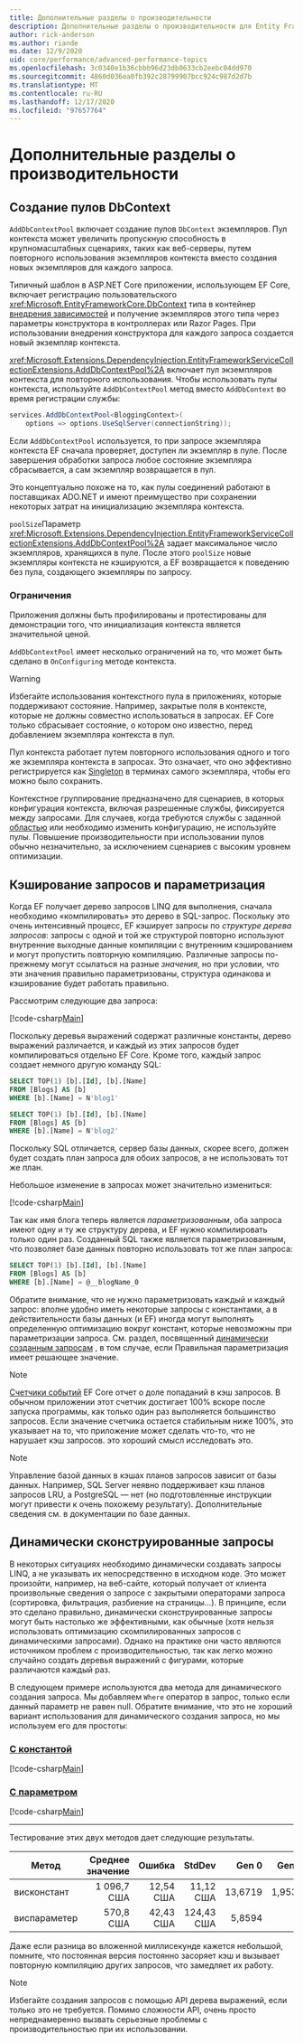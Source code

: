 ```yaml
---
title: Дополнительные разделы о производительности
description: Дополнительные разделы о производительности для Entity Framework Core
author: rick-anderson
ms.author: riande
ms.date: 12/9/2020
uid: core/performance/advanced-performance-topics
ms.openlocfilehash: 3c0340e1b36cbbb96d23db0633cb2eebc04dd970
ms.sourcegitcommit: 4860d036ea0fb392c28799907bcc924c987d2d7b
ms.translationtype: MT
ms.contentlocale: ru-RU
ms.lasthandoff: 12/17/2020
ms.locfileid: "97657764"
---
```

# <a name="advanced-performance-topics"></a>Дополнительные разделы о производительности

## <a name="dbcontext-pooling"></a>Создание пулов DbContext

`AddDbContextPool` включает создание пулов `DbContext` экземпляров. Пул контекста может увеличить пропускную способность в крупномасштабных сценариях, таких как веб-серверы, путем повторного использования экземпляров контекста вместо создания новых экземпляров для каждого запроса.

Типичный шаблон в ASP.NET Core приложении, использующем EF Core, включает регистрацию пользовательского <xref:Microsoft.EntityFrameworkCore.DbContext> типа в контейнер [внедрения зависимостей](/aspnet/core/fundamentals/dependency-injection) и получение экземпляров этого типа через параметры конструктора в контроллерах или Razor Pages. При использовании внедрения конструктора для каждого запроса создается новый экземпляр контекста.

<xref:Microsoft.Extensions.DependencyInjection.EntityFrameworkServiceCollectionExtensions.AddDbContextPool%2A> включает пул экземпляров контекста для повторного использования. Чтобы использовать пулы контекста, используйте `AddDbContextPool` метод вместо `AddDbContext` во время регистрации службы:

```csharp
services.AddDbContextPool<BloggingContext>(
    options => options.UseSqlServer(connectionString));
```

Если `AddDbContextPool` используется, то при запросе экземпляра контекста EF сначала проверяет, доступен ли экземпляр в пуле. После завершения обработки запроса любое состояние экземпляра сбрасывается, а сам экземпляр возвращается в пул.

Это концептуально похоже на то, как пулы соединений работают в поставщиках ADO.NET и имеют преимущество при сохранении некоторых затрат на инициализацию экземпляра контекста.

`poolSize`Параметр <xref:Microsoft.Extensions.DependencyInjection.EntityFrameworkServiceCollectionExtensions.AddDbContextPool%2A> задает максимальное число экземпляров, хранящихся в пуле. После этого `poolSize` новые экземпляры контекста не кэшируются, а EF возвращается к поведению без пула, создающего экземпляры по запросу.

### <a name="limitations"></a>Ограничения

Приложения должны быть профилированы и протестированы для демонстрации того, что инициализация контекста является значительной ценой.

`AddDbContextPool` имеет несколько ограничений на то, что может быть сделано в `OnConfiguring` методе контекста.

> [!WARNING]
> Избегайте использования контекстного пула в приложениях, которые поддерживают состояние. Например, закрытые поля в контексте, которые не должны совместно использоваться в запросах. EF Core только сбрасывает состояние, о котором оно известно, перед добавлением экземпляра контекста в пул.

Пул контекста работает путем повторного использования одного и того же экземпляра контекста в запросах. Это означает, что оно эффективно регистрируется как [Singleton](/aspnet/core/fundamentals/dependency-injection#service-lifetimes) в терминах самого экземпляра, чтобы его можно было сохранить.

Контекстное группирование предназначено для сценариев, в которых конфигурация контекста, включая разрешенные службы, фиксируется между запросами. Для случаев, когда требуются службы с заданной [областью](/aspnet/core/fundamentals/dependency-injection#service-lifetimes) или необходимо изменить конфигурацию, не используйте пулы. Повышение производительности при использовании пулов обычно незначительно, за исключением сценариев с высоким уровнем оптимизации.

## <a name="query-caching-and-parameterization"></a>Кэширование запросов и параметризация

Когда EF получает дерево запросов LINQ для выполнения, сначала необходимо «компилировать» это дерево в SQL-запрос. Поскольку это очень интенсивный процесс, EF кэширует запросы по *структуре дерева запросов*: запросы с одной и той же структурой повторно используют внутренние выходные данные компиляции с внутренним кэшированием и могут пропустить повторную компиляцию. Различные запросы по-прежнему могут ссылаться на разные *значения*, но при условии, что эти значения правильно параметризованы, структура одинакова и кэширование будет работать правильно.

Рассмотрим следующие два запроса:

[!code-csharp[Main](../../../samples/core/Performance/Program.cs#QueriesWithConstants)]

Поскольку деревья выражений содержат различные константы, дерево выражений различается, и каждый из этих запросов будет компилироваться отдельно EF Core. Кроме того, каждый запрос создает немного другую команду SQL:

```sql
SELECT TOP(1) [b].[Id], [b].[Name]
FROM [Blogs] AS [b]
WHERE [b].[Name] = N'blog1'

SELECT TOP(1) [b].[Id], [b].[Name]
FROM [Blogs] AS [b]
WHERE [b].[Name] = N'blog2'
```

Поскольку SQL отличается, сервер базы данных, скорее всего, должен будет создать план запроса для обоих запросов, а не использовать тот же план.

Небольшое изменение в запросах может значительно измениться:

[!code-csharp[Main](../../../samples/core/Performance/Program.cs#QueriesWithParameterization)]

Так как имя блога теперь является *параметризованным*, оба запроса имеют одну и ту же структуру дерева, и EF нужно компилировать только один раз. Созданный SQL также является параметризованным, что позволяет базе данных повторно использовать тот же план запроса:

```sql
SELECT TOP(1) [b].[Id], [b].[Name]
FROM [Blogs] AS [b]
WHERE [b].[Name] = @__blogName_0
```

Обратите внимание, что не нужно параметризовать каждый и каждый запрос: вполне удобно иметь некоторые запросы с константами, а в действительности базы данных (и EF) иногда могут выполнять определенную оптимизацию вокруг констант, которые невозможны при параметризации запроса. См. раздел, посвященный [динамически созданным запросам](#dynamically-constructed-queries) , в том случае, если Правильная параметризация имеет решающее значение.

> [!NOTE]
> [Счетчики событий](xref:core/logging-events-diagnostics/event-counters) EF Core отчет о доле попаданий в кэш запросов. В обычном приложении этот счетчик достигает 100% вскоре после запуска программы, как только один раз выполняется большинство запросов. Если значение счетчика остается стабильным ниже 100%, это указывает на то, что приложение может сделать что-то, что не нарушает кэш запросов. это хороший смысл исследовать это.

> [!NOTE]
> Управление базой данных в кэшах планов запросов зависит от базы данных. Например, SQL Server неявно поддерживает кэш планов запросов LRU, а PostgreSQL — нет (но подготовленные инструкции могут привести к очень похожему результату). Дополнительные сведения см. в документации по базе данных.

## <a name="dynamically-constructed-queries"></a>Динамически сконструированные запросы

В некоторых ситуациях необходимо динамически создавать запросы LINQ, а не указывать их непосредственно в исходном коде. Это может произойти, например, на веб-сайте, который получает от клиента произвольные сведения о запросе с закрытыми операторами запроса (сортировка, фильтрация, разбиение на страницы...). В принципе, если это сделано правильно, динамически сконструированные запросы могут быть настолько же эффективными, как обычные (хотя нельзя использовать оптимизацию скомпилированных запросов с динамическими запросами). Однако на практике они часто являются источником проблем с производительностью, так как легко можно случайно создать деревья выражений с фигурами, которые различаются каждый раз.

В следующем примере используются два метода для динамического создания запроса. Мы добавляем `Where` оператор в запрос, только если данный параметр не равен null. Обратите внимание, что это не хороший вариант использования для динамического создания запроса, но мы используем его для простоты:

### <a name="with-constant"></a>[С константой](#tab/with-constant)

[!code-csharp[Main](../../../samples/core/Benchmarks/DynamicallyConstructedQueries.cs?name=WithConstant&highlight=14-24)]

### <a name="with-parameter"></a>[С параметром](#tab/with-parameter)

[!code-csharp[Main](../../../samples/core/Benchmarks/DynamicallyConstructedQueries.cs?name=WithParameter&highlight=14)]

***

Тестирование этих двух методов дает следующие результаты.

|        Метод |       Среднее значение |    Ошибка |    StdDev |   Gen 0 |  Gen 1 | Gen 2 | Allocated |
|-------------- |-----------:|---------:|----------:|--------:|-------:|------:|----------:|
|  висконстант | 1 096,7 США | 12,54 США |  11,12 США | 13,6719 | 1,9531 |     - |  83,91 КБ |
| виспараметер |   570,8 США | 42,43 США | 124,43 США |  5,8594 |      - |     - |  37,16 КБ |

Даже если разница во вложенной миллисекунде кажется небольшой, помните, что постоянная версия постоянно засоряет кэш и вызывает повторную компиляцию других запросов, что замедляет их работу.

> [!NOTE]
> Избегайте создания запросов с помощью API дерева выражений, если только это не требуется. Помимо сложности API, очень просто непреднамеренно вызвать серьезные проблемы с производительностью при их использовании.

